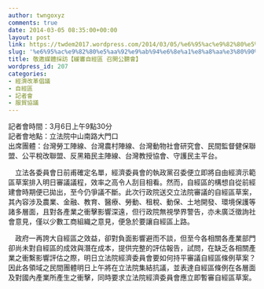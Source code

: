 ```yaml
---
author: twngoxyz
comments: true
date: 2014-03-05 08:35:00+00:00
layout: post
link: https://twdem2017.wordpress.com/2014/03/05/%e6%95%ac%e9%82%80%e5%aa%92%e9%ab%94%e6%8e%a1%e8%a8%aa%e3%80%90%e7%b7%a9%e5%af%a9%e8%87%aa%e7%b6%93%e5%8d%80-%e5%8f%ac%e9%96%8b%e5%85%ac%e8%81%bd%e6%9c%83%e3%80%91/
slug: '%e6%95%ac%e9%82%80%e5%aa%92%e9%ab%94%e6%8e%a1%e8%a8%aa%e3%80%90%e7%b7%a9%e5%af%a9%e8%87%aa%e7%b6%93%e5%8d%80-%e5%8f%ac%e9%96%8b%e5%85%ac%e8%81%bd%e6%9c%83%e3%80%91'
title: 敬邀媒體採訪【緩審自經區 召開公聽會】
wordpress_id: 207
categories:
- 經濟改革倡議
- 自經區
- 記者會
- 服貿協議
---
```


記者會時間：3月6日上午9點30分  
記者會地點：立法院中山南路大門口  
出席團體：台灣勞工陣線、台灣農村陣線、台灣動物社會研究會、民間監督健保聯盟、公平稅改聯盟、反黑箱民主陣線、台灣教授協會、守護民主平台。  
  
　立法各委員會日前甫確定名單，經濟委員會的執政黨召委便立即將自由經濟示範區草案排入明日審議議程，效率之高令人刮目相看。然而，自經區的構想自從前經建會時期便已拋出，至今仍爭議不斷。此次行政院送交立法院審議的自經區草案，其內容涉及農業、金融、教育、醫療、勞動、租稅、動保、土地開發、環境保護等諸多層面，且對各產業之衝擊影響深遠，但行政院無視學界警告，亦未廣泛徵詢社會意見，僅以少數工商組織之意見，便急於要讓自經區上路。  
  
　政府一再誇大自經區之效益，卻對負面影響避而不談，但至今各相關各產業部門卻尚未對自經區的成效與潛在成本，提供完整的評估報告，試問，在缺乏各相關產業之衝繫影響評估之際，明日立法院經濟委員會要如何持平審議自經區條例草案？因此各領域之民間團體明日上午將在立法院集結抗議，並表達自經區條例在各層面及對國內產業所產生之衝擊，同時要求立法院經濟委員會應立即暫審自經區草案。
